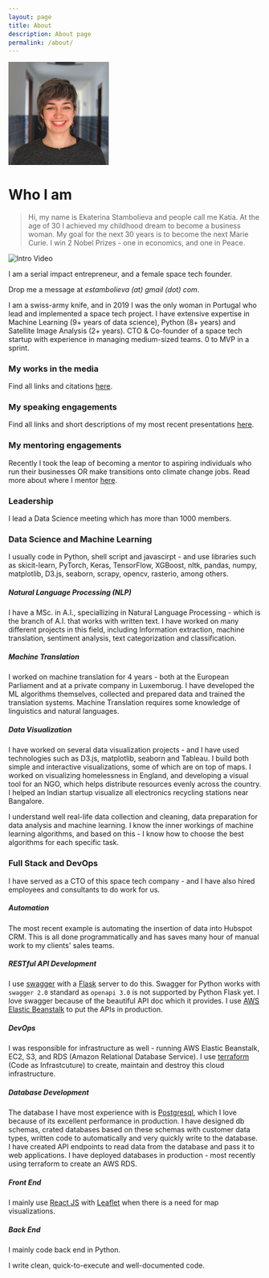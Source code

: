 ```yaml
---
layout: page
title: About 
description: About page
permalink: /about/
---
```


<img class="img-rounded" src="/assets/img/uploads/profile.jpg" alt="Ekaterina Stambolieva" width="200">

# Who I am 

> Hi, my name is Ekaterina Stambolieva and people call me Katia. At the age of 30 I achieved my childhood dream to become a business woman. My goal for the next 30 years is to become the next Marie Curie. I win 2 Nobel Prizes - one in economics, and one in Peace.

![Intro Video](https://www.youtube.com/watch?v=NpEaa2P7qZI)

I am a serial impact entrepreneur, and a female space tech founder. 

Drop me a message at *estambolieva (at) gmail (dot) com*.

I am a swiss-army knife, and in 2019 I was the only woman in Portugal who lead and implemented a space tech project. I have extensive expertise in Machine Learning (9+ years of data science), Python (8+ years) and Satellite Image Analysis (2+ years). CTO & Co-founder of a space tech startup with experience in managing medium-sized teams. 0 to MVP in a sprint.

### My works in the media

Find all links and citations [here](http://katstam.com/i-in-the-media/).

### My speaking engagements

Find all links and short descriptions of my most recent presentations [here](http://katstam.com/I-speaking/).

### My mentoring engagements

Recently I took the leap of becoming a mentor to aspiring individuals who run their businesses OR make transitions onto climate change jobs. Read more about where I mentor [here](http://katstam.com/i-mentoring/).

### Leadership

I lead a Data Science meeting which has more than 1000 members. 


### Data Science and Machine Learning

I usually code in Python, shell script and javascirpt - and use libraries such as skicit-learn, PyTorch, Keras, TensorFlow, XGBoost, nltk, pandas, numpy, matplotlib, D3.js, seaborn, scrapy, opencv, rasterio, among others.

##### Natural Language Processing (NLP)
I have a MSc. in A.I., speciallizing in Natural Language Processing - which is the branch of A.I. that works with written text. I have worked on many different projects in this field, including Information extraction, machine translation, sentiment analysis, text categorization and classification.

##### Machine Translation
I worked on machine translation for 4 years - both at the European Parliament and at a private company in Luxemborug. I have developed the ML algorithms themselves, collected and prepared data and trained the translation systems. Machine Translation requires some knowledge of linguistics and natural languages.

##### Data Visualization
I have worked on several data visualization projects - and I have used technologies such as D3.js, matplotlib, seaborn and Tableau. I build both simple and interactive visualizations, some of which are on top of maps. I worked on visualizing homelessness in England, and developing a visual tool for an NGO, which helps distribute resources evenly across the country. I helped an Indian startup visualize all electronics recycling stations near Bangalore. 

I understand well real-life data collection and cleaning, data preparation for data analysis and machine learning. I know the inner workings of machine learning algorithms, and based on this - I know how to choose the best algorithms for each specific task.


###  Full Stack and DevOps

I have served as a CTO of this space tech company - and I have also hired employees and consultants to do work for us. 

##### Automation
The most recent example is automating the insertion of data into Hubspot CRM. This is all done programmatically and has saves many hour of manual work to my clients' sales teams.

##### RESTful API Development
I use [swagger](https://swagger.io/) with a [Flask](https://flask.palletsprojects.com/en/1.1.x/) server to do this. Swagger for Python works with `swagger 2.0` standard as `openapi 3.0` is not supported by Python Flask yet. I love swagger because of the beautiful API doc which it provides. I use [AWS Elastic Beanstalk](https://aws.amazon.com/elasticbeanstalk/) to put the APIs in production.

##### DevOps
I was responsible for  infrastructure as well - running AWS Elastic Beanstalk, EC2, S3, and RDS (Amazon Relational Database Service). I use [terraform](https://www.terraform.io/) (Code as Infrastcuture) to create, maintain and destroy this cloud infrastructure.

##### Database Development
The database I have most experience with is [Postgresql](https://www.postgresql.org/), which I love because of its excellent performance in production. I have designed db schemas, crated databases based on these schemas with customer data types, written code to automatically and very quickly write to the database. I have created API endpoints to read data from the database and pass it to web applications. I have deployed databases in production - most recently using terraform to create an AWS RDS.

##### Front End
I mainly use [React JS](https://reactjs.org/) with [Leaflet](https://leafletjs.com/) when there is a need for map visualizations.

##### Back End
I mainly code back end in Python.

I write clean, quick-to-execute and well-documented code.

